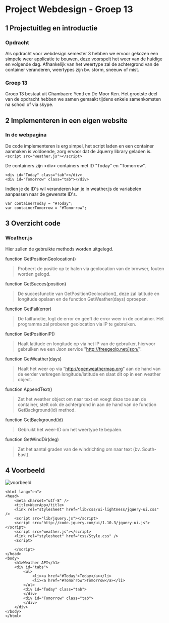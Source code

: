 Project Webdesign - Groep 13
==============================


1  Projectuitleg en introductie
---------------------------------

### Opdracht
Als opdracht voor webdesign semester 3 hebben we ervoor gekozen een simpele weer applicatie te bouwen, deze voorspelt het weer van de huidige en volgende dag.
Afhankelijk van het weertype zal de achtergrond van de container veranderen, weertypes zijn bv. storm, sneeuw of mist.
### Groep 13
Groep 13 bestaat uit Chambaere Yentl en De Moor Ken.
Het grootste deel van de opdracht hebben we samen gemaakt tijdens enkele samenkomsten na school of via skype.

2  Implementeren in een eigen website
---------------------------------------
### In de webpagina
De code implementeren is erg simpel, het script laden en een container aanmaken is voldoende, zorg ervoor dat de Jquerry library geladen is.
`<script src="weather.js"></script>`

De containers zijn \<div\> containers met ID "Today" en "Tomorrow".
```
<div id="Today" class="tab"></div>
<div id="Tomorrow" class="tab"></div>
```
Indien je de ID's wil veranderen kan je in weather.js de variabelen aanpassen naar de gewenste ID's.
```
var containerToday = "#Today";
var containerTomorrow = "#Tomorrow";
```

3  Overzicht code
------------------
### Weather.js

Hier zullen de gebruikte methods worden uitgelegd.

function GetPositionGeolocation()
>Probeert de positie op te halen via geolocation van de browser, fouten worden gelogd.

function GetSucces(position)
>De succesfunctie van GetPositionGeolocation(), deze zal latitude en longitude opslaan en de function GetWeather(days) oproepen.

function GetFail(error)
>De failfunctie, logt de error en geeft de error weer in de container.
>Het programma zal proberen geolocation via IP te gebruiken.

function GetPositionIP()
>Haalt latitude en longitude op via het IP van de gebruiker, hiervoor gebruiken we een Json service "http://freegeoip.net/json/".

function GetWeather(days)
>Haalt het weer op via "http://openweathermap.org" aan de hand van de eerder verkregen longitude/latitude en slaat dit op in een weather object.

function AppendText()
>Zet het weather object om naar text en voegt deze toe aan de container, stelt ook de achtergrond in aan de hand van de function GetBackground(id) method.

function GetBackground(id)
>Gebruikt het weer-ID om het weertype te bepalen.

function GetWindDir(deg)
>Zet het aantal graden van de windrichting om naar text (bv. South-East).

4  Voorbeeld
------------------
![voorbeeld](http://puu.sh/69e48.jpg "voorbeeld")

```
<html lang="en">
<head>
    <meta charset="utf-8" />
    <title>WeerApp</title>
    <link rel="stylesheet" href="lib/css/ui-lightness/jquery-ui.css" />
    <script src="lib/jquery.js"></script>
    <script src="http://code.jquery.com/ui/1.10.3/jquery-ui.js"></script>
    <script src="weather.js"></script>
    <link rel="stylesheet" href="css/Style.css" />
    <script>

    </script>
</head>
<body>
    <h1>Weather API</h1>
    <div id="tabs">
        <ul>
            <li><a href="#Today">Today</a></li>
            <li><a href="#Tomorrow">Tomorrow</a></li>
        </ul>
        <div id="Today" class="tab">
        </div>
        <div id="Tomorrow" class="tab">
        </div>
    </div>
</body>
</html>
```